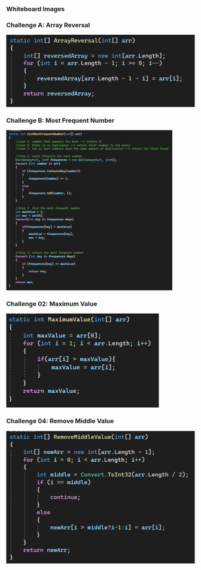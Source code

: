 ### Whiteboard Images

### Challenge A: Array Reversal
![Array Reversal Whiteboard](./images/a.PNG)

### Challenge B: Most Frequent Number
![Most Frequent Number Whiteboard](./images/b.PNG)

### Challenge 02: Maximum Value
![Maximum-Value](./images/cc2.PNG)

### Challenge 04: Remove Middle Value
![Remove-Middle-Value](./images/cc3.PNG)
